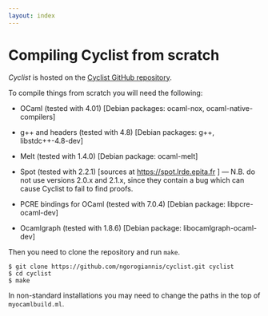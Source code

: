 ```yaml
---
layout: index
---
```


Compiling Cyclist from scratch
=======================================

*Cyclist* is hosted on the [Cyclist GitHub repository](https://github.com/ngorogiannis/cyclist). 

To compile things from scratch you will need the following:

* OCaml (tested with 4.01) [Debian packages: ocaml-nox, ocaml-native-compilers]

* g++ and headers (tested with 4.8) [Debian packages: g++, libstdc++-4.8-dev]

* Melt (tested with 1.4.0) [Debian package: ocaml-melt]

* Spot (tested with 2.2.1) [sources at https://spot.lrde.epita.fr ]
  &mdash; N.B. do not use versions 2.0.x and 2.1.x, since they contain a bug which can cause Cyclist to fail to find proofs.

* PCRE bindings for OCaml (tested with 7.0.4) [Debian package: libpcre-ocaml-dev]

* Ocamlgraph (tested with 1.8.6) [Debian package: libocamlgraph-ocaml-dev]

Then you need to clone the repository and run ``make``.

    $ git clone https://github.com/ngorogiannis/cyclist.git cyclist
    $ cd cyclist
    $ make

In non-standard installations you may need to change the paths in the top
of ``myocamlbuild.ml``.


